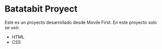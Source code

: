 # Batatabit Proyect
Este es un proyecto desarrollado desde Movile First.
En este proyecto solo se usó:
- HTML
- CSS